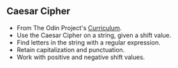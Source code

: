 ## Caesar Cipher

- From The Odin Project's [Curriculum](https://www.theodinproject.com/courses/web-development-101/lessons/fundamentals-part-5).
- Use the Caesar Cipher on a string, given a shift value.
- Find letters in the string with a regular expression.
- Retain capitalization and punctuation. 
- Work with positive and negative shift values.